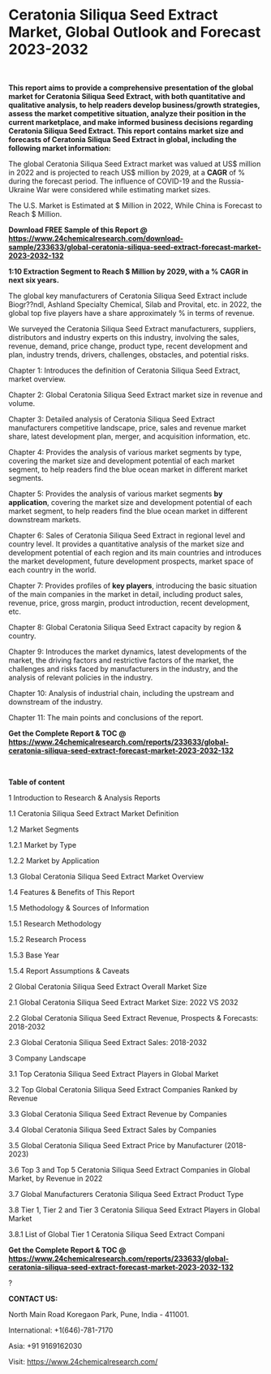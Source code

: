 <h1>Ceratonia Siliqua Seed Extract Market, Global Outlook and Forecast 2023-2032</h1><br/><p><strong>This report aims to provide a comprehensive presentation of the global market for Ceratonia Siliqua Seed Extract, with both quantitative and qualitative analysis, to help readers develop business/growth strategies, assess the market competitive situation, analyze their position in the current marketplace, and make informed business decisions regarding Ceratonia Siliqua Seed Extract. This report contains market size and forecasts of Ceratonia Siliqua Seed Extract in global, including the following market information:</strong></p>
 
 
 
 <p>The global Ceratonia Siliqua Seed Extract market was valued at US$ million in 2022 and is projected to reach US$ million by 2029, at a <strong>CAGR</strong> of % during the forecast period. The influence of COVID-19 and the Russia-Ukraine War were considered while estimating market sizes.</p>
 
 
 
 <p>The U.S. Market is Estimated at $ Million in 2022, While China is Forecast to Reach $ Million.</p>
 
 
 
 <div><b>Download FREE Sample of this Report @ <a href="https://www.24chemicalresearch.com/download-sample/233633/global-ceratonia-siliqua-seed-extract-forecast-market-2023-2032-132">https://www.24chemicalresearch.com/download-sample/233633/global-ceratonia-siliqua-seed-extract-forecast-market-2023-2032-132</a></b></div>
 
 
 
 <p><strong>1:10 Extraction Segment to Reach $ Million by 2029, with a % <strong>CAGR</strong> in next six years.</strong></p>
 
 
 
 <p>The global key manufacturers of Ceratonia Siliqua Seed Extract include Biogr??ndl, Ashland Specialty Chemical, Silab and Provital, etc. in 2022, the global top five players have a share approximately % in terms of revenue.</p>
 
 
 
 <p>We surveyed the Ceratonia Siliqua Seed Extract manufacturers, suppliers, distributors and industry experts on this industry, involving the sales, revenue, demand, price change, product type, recent development and plan, industry trends, drivers, challenges, obstacles, and potential risks.</p>
 
 
 
 <p>Chapter 1: Introduces the definition of Ceratonia Siliqua Seed Extract, market overview.</p>
 
 
 
 <p>Chapter 2: Global Ceratonia Siliqua Seed Extract market size in revenue and volume.</p>
 
 
 
 <p>Chapter 3: Detailed analysis of Ceratonia Siliqua Seed Extract manufacturers competitive landscape, price, sales and revenue market share, latest development plan, merger, and acquisition information, etc.</p>
 
 
 
 <p>Chapter 4: Provides the analysis of various market segments by type, covering the market size and development potential of each market segment, to help readers find the blue ocean market in different market segments.</p>
 
 
 
 <p>Chapter 5: Provides the analysis of various market segments <strong>by application</strong>, covering the market size and development potential of each market segment, to help readers find the blue ocean market in different downstream markets.</p>
 
 
 
 <p>Chapter 6: Sales of Ceratonia Siliqua Seed Extract in regional level and country level. It provides a quantitative analysis of the market size and development potential of each region and its main countries and introduces the market development, future development prospects, market space of each country in the world.</p>
 
 
 
 <p>Chapter 7: Provides profiles of <strong>key players</strong>, introducing the basic situation of the main companies in the market in detail, including product sales, revenue, price, gross margin, product introduction, recent development, etc.</p>
 
 
 
 <p>Chapter 8: Global Ceratonia Siliqua Seed Extract capacity by region & country.</p>
 
 
 
 <p>Chapter 9: Introduces the market dynamics, latest developments of the market, the driving factors and restrictive factors of the market, the challenges and risks faced by manufacturers in the industry, and the analysis of relevant policies in the industry.</p>
 
 
 
 <p>Chapter 10: Analysis of industrial chain, including the upstream and downstream of the industry.</p>
 
 
 
 <p>Chapter 11: The main points and conclusions of the report.</p>
 
 
 
 <div><b>Get the Complete Report & TOC @ <a href="https://www.24chemicalresearch.com/reports/233633/global-ceratonia-siliqua-seed-extract-forecast-market-2023-2032-132">https://www.24chemicalresearch.com/reports/233633/global-ceratonia-siliqua-seed-extract-forecast-market-2023-2032-132</a></b></div>
 
 
 
 <p><br />
 
 <b>Table of content</b></p>
 
 
 
 <p>1 Introduction to Research & Analysis Reports<br />
 
 1.1 Ceratonia Siliqua Seed Extract Market Definition<br />
 
 1.2 Market Segments<br />
 
 1.2.1 Market by Type<br />
 
 1.2.2 Market by Application<br />
 
 1.3 Global Ceratonia Siliqua Seed Extract Market Overview<br />
 
 1.4 Features & Benefits of This Report<br />
 
 1.5 Methodology & Sources of Information<br />
 
 1.5.1 Research Methodology<br />
 
 1.5.2 Research Process<br />
 
 1.5.3 Base Year<br />
 
 1.5.4 Report Assumptions & Caveats<br />
 
 2 Global Ceratonia Siliqua Seed Extract Overall Market Size<br />
 
 2.1 Global Ceratonia Siliqua Seed Extract Market Size: 2022 VS 2032<br />
 
 2.2 Global Ceratonia Siliqua Seed Extract Revenue, Prospects & Forecasts: 2018-2032<br />
 
 2.3 Global Ceratonia Siliqua Seed Extract Sales: 2018-2032<br />
 
 3 Company Landscape<br />
 
 3.1 Top Ceratonia Siliqua Seed Extract Players in Global Market<br />
 
 3.2 Top Global Ceratonia Siliqua Seed Extract Companies Ranked by Revenue<br />
 
 3.3 Global Ceratonia Siliqua Seed Extract Revenue by Companies<br />
 
 3.4 Global Ceratonia Siliqua Seed Extract Sales by Companies<br />
 
 3.5 Global Ceratonia Siliqua Seed Extract Price by Manufacturer (2018-2023)<br />
 
 3.6 Top 3 and Top 5 Ceratonia Siliqua Seed Extract Companies in Global Market, by Revenue in 2022<br />
 
 3.7 Global Manufacturers Ceratonia Siliqua Seed Extract Product Type<br />
 
 3.8 Tier 1, Tier 2 and Tier 3 Ceratonia Siliqua Seed Extract Players in Global Market<br />
 
 3.8.1 List of Global Tier 1 Ceratonia Siliqua Seed Extract Compani</p>
 
 
 
 <div><b>Get the Complete Report & TOC @ <a href="https://www.24chemicalresearch.com/reports/233633/global-ceratonia-siliqua-seed-extract-forecast-market-2023-2032-132">https://www.24chemicalresearch.com/reports/233633/global-ceratonia-siliqua-seed-extract-forecast-market-2023-2032-132</a></b></div>
 
 
 
 <p>? </p>
 
 
 
 <p><b>CONTACT US:</b><br />
 
 North Main Road Koregaon Park, Pune, India - 411001.<br />
 
 International: +1(646)-781-7170<br />
 
 Asia: +91 9169162030<br />
 
 Visit: <a href="https://www.24chemicalresearch.com/">https://www.24chemicalresearch.com/</a></p>